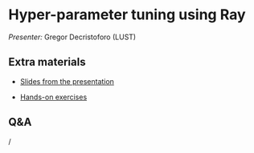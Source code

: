 # Hyper-parameter tuning using Ray

*Presenter:* Gregor Decristoforo (LUST)


## Extra materials

-   [Slides from the presentation](https://462000265.lumidata.eu/ai-20240529/files/LUMI-ai-20240529-09-Hyperparameter_tuning_ray.pdf)

-   [Hands-on exercises](E09_Ray.md)


## Q&A

/
